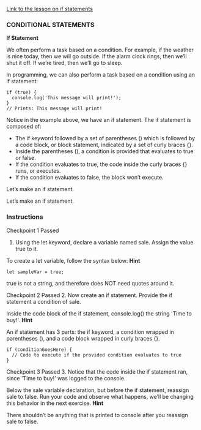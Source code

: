 [Link to the lesson on if statements](https://www.codecademy.com/paths/build-web-apps-with-react/tracks/bwa-javascript-functions-arrays-and-loops/modules/learn-javascript-control-flow/lessons/control-flow/exercises/if-statement)

### CONDITIONAL STATEMENTS

**If Statement**

We often perform a task based on a condition. For example, if the weather is nice today, then we will go outside. If the alarm clock rings, then we’ll shut it off. If we’re tired, then we’ll go to sleep.

In programming, we can also perform a task based on a condition using an if statement:
```
if (true) {
  console.log('This message will print!'); 
}
// Prints: This message will print!
```
Notice in the example above, we have an if statement. The if statement is composed of:

- The if keyword followed by a set of parentheses () which is followed by a code block, or block statement, indicated by a set of curly braces {}.
- Inside the parentheses (), a condition is provided that evaluates to true or false.
- If the condition evaluates to true, the code inside the curly braces {} runs, or executes.
- If the condition evaluates to false, the block won’t execute.

Let’s make an if statement.


Let’s make an if statement.

### Instructions
Checkpoint 1 Passed
1. Using the let keyword, declare a variable named sale. Assign the value true to it.

To create a let variable, follow the syntax below:
**Hint**

```
let sampleVar = true;
```
true is not a string, and therefore does NOT need quotes around it.

Checkpoint 2 Passed
2. Now create an if statement. Provide the if statement a condition of sale.

Inside the code block of the if statement, console.log() the string 'Time to buy!'.
**Hint**

An if statement has 3 parts: the if keyword, a condition wrapped in parentheses (), and a code block wrapped in curly braces {}.
```
if (conditionGoesHere) {
  // Code to execute if the provided condition evaluates to true
}
```
Checkpoint 3 Passed
3. Notice that the code inside the if statement ran, since 'Time to buy!' was logged to the console.

Below the sale variable declaration, but before the if statement, reassign sale to false. Run your code and observe what happens, we’ll be changing this behavior in the next exercise.
**Hint**

There shouldn’t be anything that is printed to console after you reassign sale to false.

